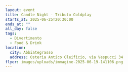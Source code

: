 ```yaml
---
layout: event
title: Candle Night - Tributo Coldplay
starts_at: 2025-06-25T20:30:00
ends_at: ""
all_day: false
tags:
  - Divertimento
  - Food & Drink
location:
  city: Abbiategrasso
  address: Osteria Antico Oleificio, via Vespucci 34
flyer: images/uploads/immagine-2025-06-19-141106.png
---
```

